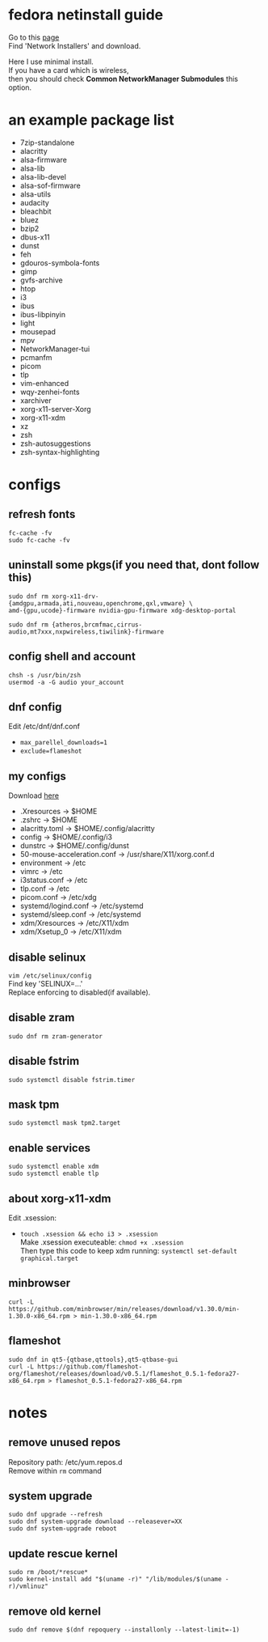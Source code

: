 # fedora netinstall guide

Go to this [page](https://alt.fedoraproject.org/)<br>
Find 'Network Installers' and download.<br>

Here I use minimal install.<br>
If you have a card which is wireless,<br>
then you should check **Common NetworkManager Submodules** this option.

# an example package list
- 7zip-standalone
- alacritty
- alsa-firmware
- alsa-lib
- alsa-lib-devel
- alsa-sof-firmware
- alsa-utils
- audacity
- bleachbit
- bluez
- bzip2
- dbus-x11
- dunst
- feh
- gdouros-symbola-fonts
- gimp
- gvfs-archive
- htop
- i3
- ibus
- ibus-libpinyin
- light
- mousepad
- mpv
- NetworkManager-tui
- pcmanfm
- picom
- tlp
- vim-enhanced
- wqy-zenhei-fonts
- xarchiver
- xorg-x11-server-Xorg
- xorg-x11-xdm
- xz
- zsh
- zsh-autosuggestions
- zsh-syntax-highlighting

# configs

## refresh fonts
```shell
fc-cache -fv
sudo fc-cache -fv
```

## uninstall some pkgs(if you need that, dont follow this)
```shell
sudo dnf rm xorg-x11-drv-{amdgpu,armada,ati,nouveau,openchrome,qxl,vmware} \
amd-{gpu,ucode}-firmware nvidia-gpu-firmware xdg-desktop-portal

sudo dnf rm {atheros,brcmfmac,cirrus-audio,mt7xxx,nxpwireless,tiwilink}-firmware
```

## config shell and account
```shell
chsh -s /usr/bin/zsh
usermod -a -G audio your_account
```

## dnf config
Edit /etc/dnf/dnf.conf<br>
- `max_parellel_downloads=1`
- `exclude=flameshot`

## my configs
Download [here](https://cutt37.is-a.dev/files/fedora/config-files.zip)<br>
- .Xresources                   -> $HOME<br>
- .zshrc                        -> $HOME<br>
- alacritty.toml                -> $HOME/.config/alacritty<br>
- config                        -> $HOME/.config/i3<br>
- dunstrc                       -> $HOME/.config/dunst<br>
- 50-mouse-acceleration.conf    -> /usr/share/X11/xorg.conf.d<br>
- environment                   -> /etc<br>
- vimrc                         -> /etc<br>
- i3status.conf                 -> /etc<br>
- tlp.conf                      -> /etc<br>
- picom.conf                    -> /etc/xdg<br>
- systemd/logind.conf           -> /etc/systemd<br>
- systemd/sleep.conf            -> /etc/systemd<br>
- xdm/Xresources                -> /etc/X11/xdm<br>
- xdm/Xsetup\_0                 -> /etc/X11/xdm

## disable selinux
`vim /etc/selinux/config`<br>
Find key 'SELINUX=...'<br>
Replace enforcing to disabled(if available).

## disable zram
`sudo dnf rm zram-generator`

## disable fstrim
`sudo systemctl disable fstrim.timer`

## mask tpm
```shell
sudo systemctl mask tpm2.target
```

## enable services
```shell
sudo systemctl enable xdm
sudo systemctl enable tlp
```

## about xorg-x11-xdm
Edit .xsession:
- `touch .xsession && echo i3 > .xsession`<br>
Make .xsession executeable: `chmod +x .xsession`<br>
Then type this code to keep xdm running: `systemctl set-default graphical.target`

## minbrowser
```shell
curl -L https://github.com/minbrowser/min/releases/download/v1.30.0/min-1.30.0-x86_64.rpm > min-1.30.0-x86_64.rpm
```

## flameshot
```shell
sudo dnf in qt5-{qtbase,qttools},qt5-qtbase-gui
curl -L https://github.com/flameshot-org/flameshot/releases/download/v0.5.1/flameshot_0.5.1-fedora27-x86_64.rpm > flameshot_0.5.1-fedora27-x86_64.rpm
```

# notes

## remove unused repos
Repository path: /etc/yum.repos.d<br>
Remove within `rm` command

## system upgrade
```shell
sudo dnf upgrade --refresh
sudo dnf system-upgrade download --releasever=XX
sudo dnf system-upgrade reboot
```

## update rescue kernel
```shell
sudo rm /boot/*rescue*
sudo kernel-install add "$(uname -r)" "/lib/modules/$(uname -r)/vmlinuz"
```

## remove old kernel
`sudo dnf remove $(dnf repoquery --installonly --latest-limit=-1)`
